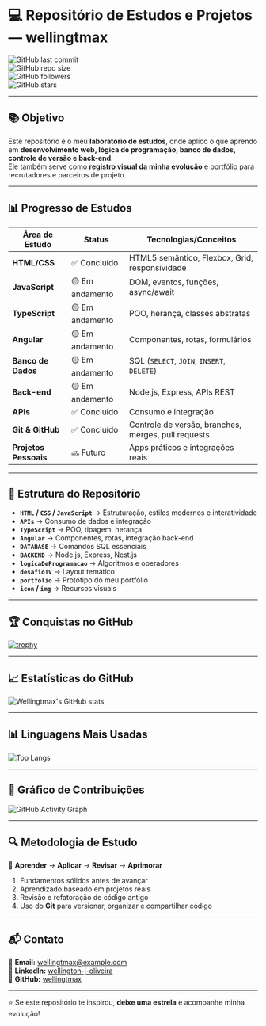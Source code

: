 # 💻 Repositório de Estudos e Projetos — **wellingtmax**  

<!-- > “A melhor maneira de aprender é praticar.”   -->

![GitHub last commit](https://img.shields.io/github/last-commit/wellingtmax?style=for-the-badge&color=brightgreen)  
![GitHub repo size](https://img.shields.io/github/repo-size/wellingtmax?style=for-the-badge&color=blue)  
![GitHub followers](https://img.shields.io/github/followers/wellingtmax?style=for-the-badge&color=yellow)  
![GitHub stars](https://img.shields.io/github/stars/wellingtmax?style=for-the-badge&color=orange)  

---

## 📚 Objetivo  

Este repositório é o meu **laboratório de estudos**, onde aplico o que aprendo em **desenvolvimento web, lógica de programação, banco de dados, controle de versão e back-end**.  
Ele também serve como **registro visual da minha evolução** e portfólio para recrutadores e parceiros de projeto.  

---

## 📊 Progresso de Estudos  

| Área de Estudo | Status | Tecnologias/Conceitos |
|----------------|--------|-----------------------|
| **HTML/CSS** | ✅ Concluído | HTML5 semântico, Flexbox, Grid, responsividade |
| **JavaScript** | 🟡 Em andamento | DOM, eventos, funções, async/await |
| **TypeScript** | 🟡 Em andamento | POO, herança, classes abstratas |
| **Angular** | 🟡 Em andamento | Componentes, rotas, formulários |
| **Banco de Dados** | 🟡 Em andamento | SQL (`SELECT`, `JOIN`, `INSERT`, `DELETE`) |
| **Back-end** | 🟡 Em andamento | Node.js, Express, APIs REST |
| **APIs** | ✅ Concluído | Consumo e integração |
| **Git & GitHub** | ✅ Concluído | Controle de versão, branches, merges, pull requests |
| **Projetos Pessoais** | 🔜 Futuro | Apps práticos e integrações reais |

---

## 📂 Estrutura do Repositório  

- **`HTML` / `CSS` / `JavaScript`** → Estruturação, estilos modernos e interatividade  
- **`APIs`** → Consumo de dados e integração  
- **`TypeScript`** → POO, tipagem, herança  
- **`Angular`** → Componentes, rotas, integração back-end  
- **`DATABASE`** → Comandos SQL essenciais  
- **`BACKEND`** → Node.js, Express, Nest.js  
- **`logicaDeProgramacao`** → Algoritmos e operadores  
- **`desafioTV`** → Layout temático  
- **`portfólio`** → Protótipo do meu portfólio  
- **`icon` / `img`** → Recursos visuais  

---

## 🏆 Conquistas no GitHub  

[![trophy](https://github-profile-trophy.vercel.app/?username=wellingtmax&theme=onedark&row=1&column=6)](https://github.com/ryo-ma/github-profile-trophy)  

---

## 📈 Estatísticas do GitHub  

![Wellingtmax's GitHub stats](https://github-readme-stats.vercel.app/api?username=wellingtmax&show_icons=true&theme=radical)  

---

## 📊 Linguagens Mais Usadas  

![Top Langs](https://github-readme-stats.vercel.app/api/top-langs/?username=wellingtmax&layout=compact&theme=radical)  

---

## 📅 Gráfico de Contribuições  

![GitHub Activity Graph](https://github-readme-activity-graph.vercel.app/graph?username=wellingtmax&theme=react-dark&hide_border=true&area=true)  

---

## 🔍 Metodologia de Estudo  

📌 **Aprender** → **Aplicar** → **Revisar** → **Aprimorar**  

1. Fundamentos sólidos antes de avançar  
2. Aprendizado baseado em projetos reais  
3. Revisão e refatoração de código antigo  
4. Uso do **Git** para versionar, organizar e compartilhar código  

---

## 📬 Contato  

📧 **Email:** wellingtmax@example.com  
💼 **LinkedIn:** [wellington-j-oliveira](https://www.linkedin.com/in/wellington-j-oliveira-b431b6b1)  
🐙 **GitHub:** [wellingtmax](https://github.com/wellingtmax)  

---

⭐ Se este repositório te inspirou, **deixe uma estrela** e acompanhe minha evolução!  


